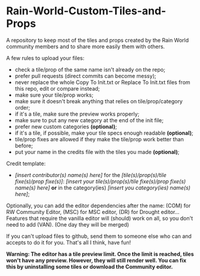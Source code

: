 # Rain-World-Custom-Tiles-and-Props
A repository to keep most of the tiles and props created by the Rain World community members and to share more easily them with others.

A few rules to upload your files:
- check a tile/prop of the same name isn't already on the repo;
- prefer pull requests (direct commits can become messy);
- never replace the whole Copy To Init.txt or Replace To Init.txt files from this repo, edit or compare instead;
- make sure your tile/prop works;
- make sure it doesn't break anything that relies on tile/prop/category order;
- if it's a tile, make sure the preview works properly;
- make sure to put any new category at the end of the init file;
- prefer new custom categories **(optional)**;
- if it's a tile, if possible, make your tile specs enough readable **(optional)**;
- tile/prop fixes are allowed if they make the tile/prop work better than before;
- put your name in the credits file with the tiles you made **(optional)**;

Credit template:
- *[insert contributor(s) name(s) here]* for the *[tile(s)/prop(s)/tile fixe(s)/prop fixe(s)]*: *[insert your tile(s)/prop(s)/tile fixe(s)/prop fixe(s) name(s) here]* **or** in the category(ies) *[insert you category(ies) name(s) here]*;

Optionally, you can add the editor dependencies after the name: (COM) for RW Community Editor, (MSC) for MSC editor, (DR) for Drought editor... Features that require the vanilla editor will (should) work on all, so you don't need to add (VAN).
(One day they will be merged)

If you can't upload files to github, send them to someone else who can and accepts to do it for you.
That's all I think, have fun!

**Warning: The editor has a tile preview limit. Once the limit is reached, tiles won't have any preview. However, they will still render well. You can fix this by uninstalling some tiles or download the Community editor.**
